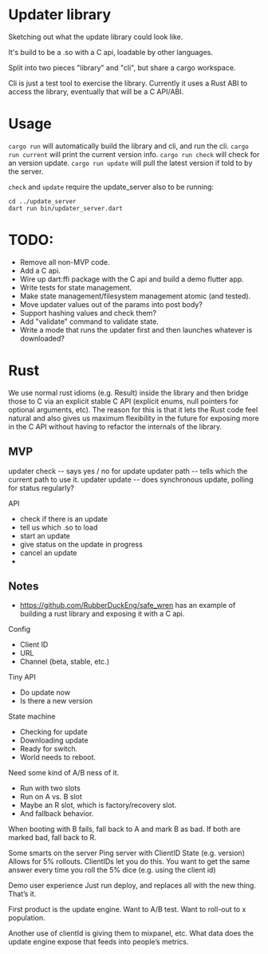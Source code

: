 # Updater library

Sketching out what the update library could look like.

It's build to be a .so with a C api, loadable by other languages.

Split into two pieces "library" and "cli", but share a cargo workspace.

Cli is just a test tool to exercise the library.  Currently it uses a
Rust ABI to access the library, eventually that will be a C API/ABI.


# Usage

`cargo run` will automatically build the library and cli, and run the cli.
`cargo run current` will print the current version info.
`cargo run check` will check for an version update.
`cargo run update` will pull the latest version if told to by the server.

`check` and `update` require the update_server also to be running:
```
cd ../update_server
dart run bin/updater_server.dart
```

# TODO:
* Remove all non-MVP code.
* Add a C api.
* Wire up dart:ffi package with the C api and build a demo flutter app.
* Write tests for state management.
* Make state management/filesystem management atomic (and tested).
* Move updater values out of the params into post body?
* Support hashing values and check them?
* Add "validate" command to validate state.
* Write a mode that runs the updater first and then launches whatever is downloaded?

# Rust
We use normal rust idioms (e.g. Result) inside the library and then bridge those
to C via an explicit stable C API (explicit enums, null pointers for optional
arguments, etc).  The reason for this is that it lets the Rust code feel natural
and also gives us maximum flexibility in the future for exposing more in the C
API without having to refactor the internals of the library.

## MVP

updater check
-- says yes / no for update
updater path
-- tells which the current path to use it.
updater update
-- does synchronous update, polling for status regularly?

API
- check if there is an update
- tell us which .so to load
- start an update
- give status on the update in progress
- cancel an update
- 


## Notes
* https://github.com/RubberDuckEng/safe_wren has an example of building a rust library and exposing it with a C api.

Config
* Client ID
* URL
* Channel (beta, stable, etc.)


Tiny API
* Do update now
* Is there a new version

State machine
* Checking for update
* Downloading update
* Ready for switch.
* World needs to reboot.

Need some kind of A/B ness of it.
* Run with two slots
* Run on A vs. B slot
* Maybe an R slot, which is factory/recovery slot.
* And fallback behavior.

When booting with B fails, fall back to A and mark B as bad.
If both are marked bad, fall back to R.


Some smarts on the server
Ping server with
ClientID
State (e.g. version)
Allows for 5% rollouts.
ClientIDs let you do this.  You want to get the same answer every time you roll the 5% dice (e.g. using the client id)


Demo user experience
Just run deploy, and replaces all with the new thing. That’s it.

First product is the update engine.
Want to A/B test.
Want to roll-out to x population.


Another use of clientId is giving them to mixpanel, etc.
What data does the update engine expose that feeds into people’s metrics.
